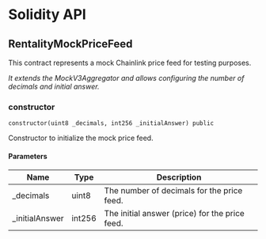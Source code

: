 # Solidity API

## RentalityMockPriceFeed

This contract represents a mock Chainlink price feed for testing purposes.

_It extends the MockV3Aggregator and allows configuring the number of decimals and initial answer._

### constructor

```solidity
constructor(uint8 _decimals, int256 _initialAnswer) public
```

Constructor to initialize the mock price feed.

#### Parameters

| Name | Type | Description |
| ---- | ---- | ----------- |
| _decimals | uint8 | The number of decimals for the price feed. |
| _initialAnswer | int256 | The initial answer (price) for the price feed. |

